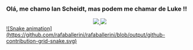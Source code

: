 ### Olá, me chamo Ian Scheidt, mas podem me chamar de Luke !!
<div align="center">
  <a href="https://github.com/rafaballerini">
  <img height="180em" src="https://github-readme-stats.vercel.app/api?username=Lukeian12&show_icons=true&theme=dracula&include_all_commits=true&count_private=true"/>
  <img height="180em" src="https://github-readme-stats.vercel.app/api/top-langs/?username=Lukeian12&layout=compact&langs_count=7&theme=dracula"/>
</div>
</div>
  ![Snake animation](https://github.com/rafaballerini/rafaballerini/blob/output/github-contribution-grid-snake.svg)
</div>
